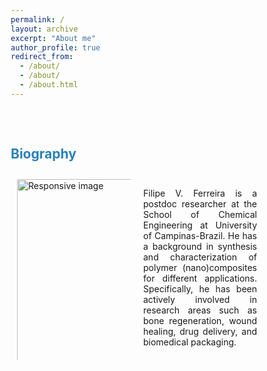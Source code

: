 ```yaml
---
permalink: /
layout: archive
excerpt: "About me"
author_profile: true
redirect_from: 
  - /about/
  - /about/
  - /about.html
---
```


<p style="margin-bottom:2cm;"></p>

<p style="margin-bottom:.7cm;"></p>
<head>
<meta name="viewport" content="width=device-width, initial-scale=1">
<style>
* {
  box-sizing: border-box;
}
/* Create two equal columns that floats next to each other */
.column {
  float: left;
  width: 50%;
  padding: 10px;
  height: 300px; /* Should be removed. Only for demonstration */
}
/* Clear floats after the columns */
.row:after {
  content: "";
  display: table;
  clear: both;
}
</style>
</head>

<body>
	
<div class="row">
	
<h2>
<font color="#2980b9">Biography</font>
</h2>

  <div class="column">
    <img class="img-circle" src="{{ site.baseurl }}images/azul.jpeg" alt="Responsive image" width="450">
  </div>
  <div class="column">
     <p style='text-align: justify;'>Filipe V. Ferreira is a postdoc researcher at the School of Chemical Engineering at University of Campinas-Brazil. He has a background in synthesis and characterization of polymer (nano)composites for different applications. Specifically, he has been actively involved in research areas such as bone regeneration, wound healing, drug delivery, and biomedical packaging.</p>
  </div>
</div>


</body>
